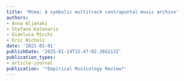 ```yaml
---
title: 'Mcma: A symbolic multitrack contrapuntal music archive'
authors:
- Anna Aljanaki
- Stefano Kalonaris
- Gianluca Micchi
- Eric Nichols
date: '2021-01-01'
publishDate: '2025-01-14T15:47:02.266213Z'
publication_types:
- article-journal
publication: '*Empirical Musicology Review*'
---
```

